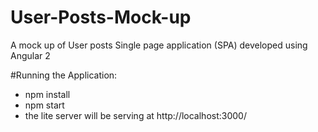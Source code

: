 # User-Posts-Mock-up
A mock up of User posts Single page application (SPA) developed using Angular 2


#Running the Application:
* npm install
* npm start
* the lite server will be serving at http://localhost:3000/